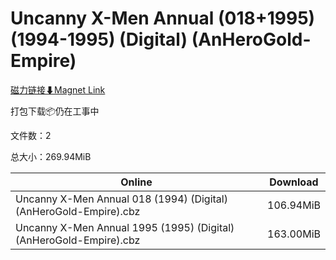 # Uncanny X-Men Annual (018+1995) (1994-1995) (Digital) (AnHeroGold-Empire)

[磁力链接⬇Magnet Link](magnet:?xt=urn:btih:8bb2e2f88787ea4092568674ef2b65db9394ee47&dn=Uncanny%20X-Men%20Annual%20%28018%2B1995%29%20%281994-1995%29%20%28Digital%29%20%28AnHeroGold-Empire%29)

打包下载📦仍在工事中

文件数：2

总大小：269.94MiB

Online | Download
--- | ---
Uncanny X-Men Annual 018 (1994) (Digital) (AnHeroGold-Empire).cbz | 106.94MiB
Uncanny X-Men Annual 1995 (1995) (Digital) (AnHeroGold-Empire).cbz | 163.00MiB